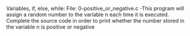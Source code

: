 Variables, if, else, while:
  File: 0-positive_or_negative.c -This program will assign a random number to the variable n each time it is executed. Complete the source code in order to print whether the number stored in the variable n is positive or negative

